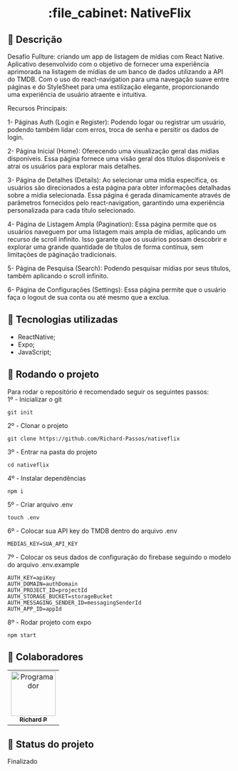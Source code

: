   <h1 align="center">:file_cabinet: NativeFlix</h1>

## :memo: Descrição
Desafio Fullture: criando um app de listagem de mídias com React Native. Aplicativo desenvolvido com o objetivo de fornecer uma experiência aprimorada na listagem de mídias de um banco de dados utilizando a API do TMDB. Com o uso do react-navigation para uma navegação suave entre páginas e do StyleSheet para uma estilização elegante, proporcionando uma experiência de usuário atraente e intuitiva.

Recursos Principais:

1- Páginas Auth (Login e Register): Podendo logar ou registrar um usuário, podendo também lidar com erros, troca de senha e persitir os dados de login.

2- Página Inicial (Home): Oferecendo uma visualização geral das mídias disponíveis. Essa página fornece uma visão geral dos títulos disponíveis e atrai os usuários para explorar mais detalhes.

3- Página de Detalhes (Details): Ao selecionar uma mídia específica, os usuários são direcionados a esta página para obter informações detalhadas sobre a mídia selecionada. Essa página é gerada dinamicamente através de parâmetros fornecidos pelo react-navigation, garantindo uma experiência personalizada para cada título selecionado.

4- Página de Listagem Ampla (Pagination): Essa página permite que os usuários naveguem por uma listagem mais ampla de mídias, aplicando um recurso de scroll infinito. Isso garante que os usuários possam descobrir e explorar uma grande quantidade de títulos de forma contínua, sem limitações de páginação tradicionais.

5- Página de Pesquisa (Search): Podendo pesquisar mídias por seus títulos, também aplicando o scroll infinito.

6- Página de Configurações (Settings): Essa página permite que o usuário faça o logout de sua conta ou até mesmo que a exclua.

## :wrench: Tecnologias utilizadas
* ReactNative;
* Expo;
* JavaScript;

## :rocket: Rodando o projeto
Para rodar o repositório é recomendado seguir os seguintes passos:
<br>
1º - Inicializar o git
```
git init
```
2º - Clonar o projeto
```
git clone https://github.com/Richard-Passos/nativeflix
```
3º - Entrar na pasta do projeto
```
cd nativeflix
```
4º - Instalar dependências
```
npm i
```
5º - Criar arquivo .env
```
touch .env
``` 
6º - Colocar sua API key do TMDB dentro do arquivo .env
```
MEDIAS_KEY=SUA_API_KEY
```
7º - Colocar os seus dados de configuração do firebase seguindo o modelo do arquivo .env.example
```
AUTH_KEY=apiKey
AUTH_DOMAIN=authDomain
AUTH_PROJECT_ID=projectId
AUTH_STORAGE_BUCKET=storageBucket
AUTH_MESSAGING_SENDER_ID=messagingSenderId
AUTH_APP_ID=appId
```
8º - Rodar projeto com expo
```
npm start
```
## :handshake: Colaboradores
<table>
  <tr>
    <td align="center">
      <a href="https://github.com/Richard-Passos">
        <img src="https://img.freepik.com/vetores-premium/desenho-de-desenho-animado-de-um-programador_29937-8176.jpg" width="100px;" alt="Programador"/><br>
        <sub>
          <b>Richard P</b>
        </sub>
      </a>
    </td>
  </tr>
</table>

## :dart: Status do projeto
Finalizado
